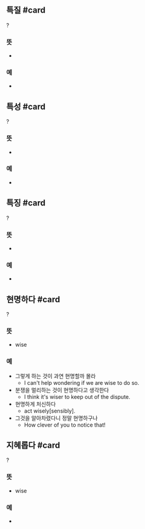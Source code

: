 ## 특질 #card
?
### 뜻
-
### 예
-

## 특성 #card
?
### 뜻
-
### 예
-

## 특징 #card
?
### 뜻
-
### 예
-

## 현명하다 #card
?
### 뜻
- wise
### 예
- 그렇게 하는 것이 과연 현명할까 몰라
	- I can't help wondering if we are wise to do so.
- 분쟁을 멀리하는 것이 현명하다고 생각한다
	- I think it's wiser to keep out of the dispute.
- 현명하게 처신하다
	- act wisely[sensibly].
- 그것을 알아차렸다니 정말 현명하구나
	- How clever of you to notice that!

## 지혜롭다 #card
?
### 뜻
- wise
### 예
-